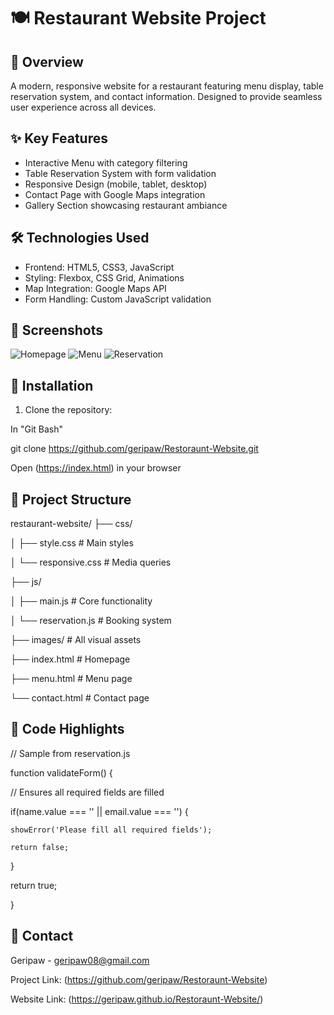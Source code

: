 # 🍽️ Restaurant Website Project


## 🌟 Overview
A modern, responsive website for a restaurant featuring menu display, table reservation system, and contact information. Designed to provide seamless user experience across all devices.


## ✨ Key Features
- Interactive Menu with category filtering
- Table Reservation System with form validation
- Responsive Design (mobile, tablet, desktop)
- Contact Page with Google Maps integration
- Gallery Section showcasing restaurant ambiance


## 🛠 Technologies Used
- Frontend: HTML5, CSS3, JavaScript
- Styling: Flexbox, CSS Grid, Animations
- Map Integration: Google Maps API
- Form Handling: Custom JavaScript validation


## 📸 Screenshots
![Homepage](https://github.com/user-attachments/assets/d42c1e36-7431-42c5-bfc3-acbf578db04d)
![Menu](https://github.com/user-attachments/assets/993a48f9-d791-46a8-abe3-655da29fd8c5)
![Reservation](https://github.com/user-attachments/assets/33831c56-282c-462d-aec2-c724501537d2)


## 🚀 Installation
1. Clone the repository:

In "Git Bash"

git clone https://github.com/geripaw/Restoraunt-Website.git

Open (https://index.html) in your browser


## 🧩 Project Structure


restaurant-website/
├── css/

│   ├── style.css       # Main styles

│   └── responsive.css  # Media queries

├── js/

│   ├── main.js         # Core functionality

│   └── reservation.js  # Booking system

├── images/             # All visual assets

├── index.html          # Homepage

├── menu.html           # Menu page

└── contact.html        # Contact page


## 📝 Code Highlights

// Sample from reservation.js

function validateForm() {

  // Ensures all required fields are filled
  
  if(name.value === '' || email.value === '') {
  
    showError('Please fill all required fields');
    
    return false;
    
  }
  
  return true;
  
}


## 📧 Contact
Geripaw - geripaw08@gmail.com  

Project Link: (https://github.com/geripaw/Restoraunt-Website)

Website Link: (https://geripaw.github.io/Restoraunt-Website/)

